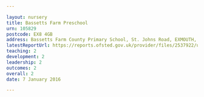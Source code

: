 ```yaml
---

layout: nursery
title: Bassetts Farm Preschool
urn: 105829
postcode: EX8 4GB
address: Bassetts Farm County Primary School, St. Johns Road, EXMOUTH, Devon, EX8 4GB
latestReportUrl: https://reports.ofsted.gov.uk/provider/files/2537922/urn/105829.pdf
teaching: 2
development: 2
leadership: 2
outcomes: 2
overall: 2
date: 7 January 2016

---
```

